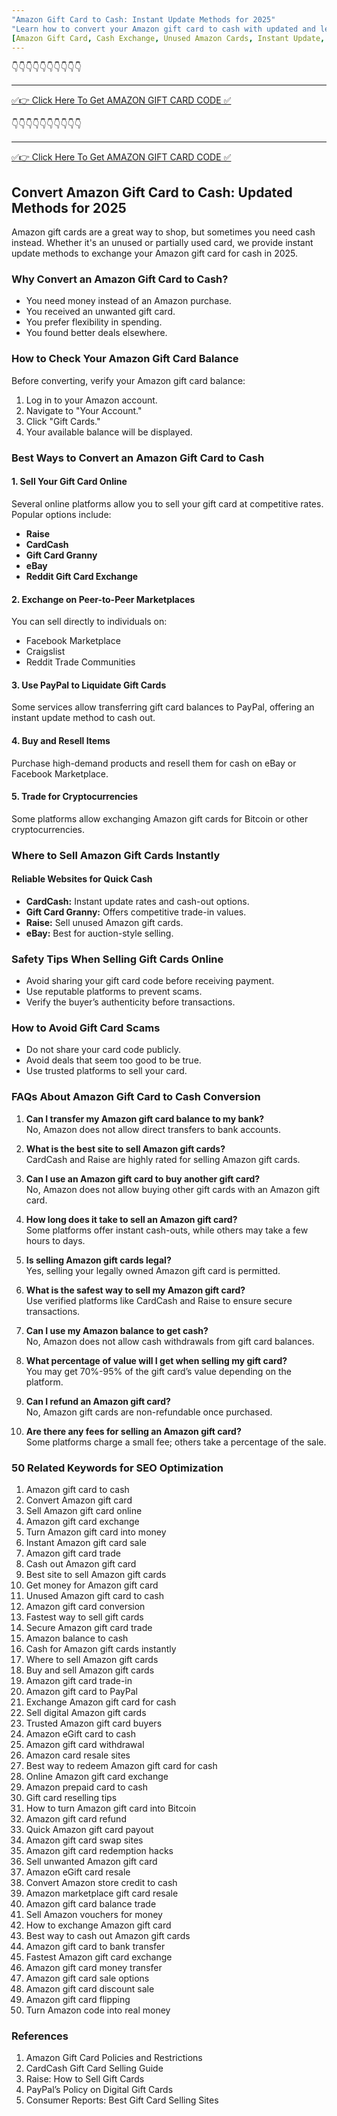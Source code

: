 ```yaml
---
"Amazon Gift Card to Cash: Instant Update Methods for 2025"
"Learn how to convert your Amazon gift card to cash with updated and legitimate methods. Discover quick, unused, and secure ways to exchange Amazon gift cards for money."
[Amazon Gift Card, Cash Exchange, Unused Amazon Cards, Instant Update, Sell Amazon Gift Card]
---
```



👇👇👇👇👇👇👇👇👇👇

---

[✅👉 Click Here To Get AMAZON GIFT CARD CODE ✅](https://therewardgate.com/free-amazon-code/)

👇👇👇👇👇👇👇👇👇👇

---

[✅👉 Click Here To Get AMAZON GIFT CARD CODE ✅](https://therewardgate.com/free-amazon-code/)


## Convert Amazon Gift Card to Cash: Updated Methods for 2025

Amazon gift cards are a great way to shop, but sometimes you need cash instead. Whether it's an unused or partially used card, we provide instant update methods to exchange your Amazon gift card for cash in 2025.

### Why Convert an Amazon Gift Card to Cash?
- You need money instead of an Amazon purchase.
- You received an unwanted gift card.
- You prefer flexibility in spending.
- You found better deals elsewhere.

### How to Check Your Amazon Gift Card Balance
Before converting, verify your Amazon gift card balance:
1. Log in to your Amazon account.
2. Navigate to "Your Account."
3. Click "Gift Cards."
4. Your available balance will be displayed.

### Best Ways to Convert an Amazon Gift Card to Cash

#### 1. Sell Your Gift Card Online 
Several online platforms allow you to sell your gift card at competitive rates. Popular options include:
- **Raise**
- **CardCash**
- **Gift Card Granny**
- **eBay**
- **Reddit Gift Card Exchange**

#### 2. Exchange on Peer-to-Peer Marketplaces
You can sell directly to individuals on:
- Facebook Marketplace
- Craigslist
- Reddit Trade Communities

#### 3. Use PayPal to Liquidate Gift Cards
Some services allow transferring gift card balances to PayPal, offering an instant update method to cash out.

#### 4. Buy and Resell Items
Purchase high-demand products and resell them for cash on eBay or Facebook Marketplace.

#### 5. Trade for Cryptocurrencies
Some platforms allow exchanging Amazon gift cards for Bitcoin or other cryptocurrencies.

### Where to Sell Amazon Gift Cards Instantly

#### Reliable Websites for Quick Cash
- **CardCash:** Instant update rates and cash-out options.
- **Gift Card Granny:** Offers competitive trade-in values.
- **Raise:** Sell unused Amazon gift cards.
- **eBay:** Best for auction-style selling.

### Safety Tips When Selling Gift Cards Online
- Avoid sharing your gift card code before receiving payment.
- Use reputable platforms to prevent scams.
- Verify the buyer’s authenticity before transactions.

### How to Avoid Gift Card Scams
- Do not share your card code publicly.
- Avoid deals that seem too good to be true.
- Use trusted platforms to sell your card.

### FAQs About Amazon Gift Card to Cash Conversion

1. **Can I transfer my Amazon gift card balance to my bank?**  
   No, Amazon does not allow direct transfers to bank accounts.

2. **What is the best site to sell Amazon gift cards?**  
   CardCash and Raise are highly rated for selling Amazon gift cards.

3. **Can I use an Amazon gift card to buy another gift card?**  
   No, Amazon does not allow buying other gift cards with an Amazon gift card.

4. **How long does it take to sell an Amazon gift card?**  
   Some platforms offer instant cash-outs, while others may take a few hours to days.

5. **Is selling Amazon gift cards legal?**  
   Yes, selling your legally owned Amazon gift card is permitted.

6. **What is the safest way to sell my Amazon gift card?**  
   Use verified platforms like CardCash and Raise to ensure secure transactions.

7. **Can I use my Amazon balance to get cash?**  
   No, Amazon does not allow cash withdrawals from gift card balances.

8. **What percentage of value will I get when selling my gift card?**  
   You may get 70%-95% of the gift card’s value depending on the platform.

9. **Can I refund an Amazon gift card?**  
   No, Amazon gift cards are non-refundable once purchased.

10. **Are there any fees for selling an Amazon gift card?**  
   Some platforms charge a small fee; others take a percentage of the sale.

### 50 Related Keywords for SEO Optimization
1. Amazon gift card to cash
2. Convert Amazon gift card
3. Sell Amazon gift card online
4. Amazon gift card exchange
5. Turn Amazon gift card into money
6. Instant Amazon gift card sale
7. Amazon gift card trade
8. Cash out Amazon gift card
9. Best site to sell Amazon gift cards
10. Get money for Amazon gift card
11. Unused Amazon gift card to cash
12. Amazon gift card conversion
13. Fastest way to sell gift cards
14. Secure Amazon gift card trade
15. Amazon balance to cash
16. Cash for Amazon gift cards instantly
17. Where to sell Amazon gift cards
18. Buy and sell Amazon gift cards
19. Amazon gift card trade-in
20. Amazon gift card to PayPal
21. Exchange Amazon gift card for cash
22. Sell digital Amazon gift cards
23. Trusted Amazon gift card buyers
24. Amazon eGift card to cash
25. Amazon gift card withdrawal
26. Amazon card resale sites
27. Best way to redeem Amazon gift card for cash
28. Online Amazon gift card exchange
29. Amazon prepaid card to cash
30. Gift card reselling tips
31. How to turn Amazon gift card into Bitcoin
32. Amazon gift card refund
33. Quick Amazon gift card payout
34. Amazon gift card swap sites
35. Amazon gift card redemption hacks
36. Sell unwanted Amazon gift card
37. Amazon eGift card resale
38. Convert Amazon store credit to cash
39. Amazon marketplace gift card resale
40. Amazon gift card balance trade
41. Sell Amazon vouchers for money
42. How to exchange Amazon gift card
43. Best way to cash out Amazon gift cards
44. Amazon gift card to bank transfer
45. Fastest Amazon gift card exchange
46. Amazon gift card money transfer
47. Amazon gift card sale options
48. Amazon gift card discount sale
49. Amazon gift card flipping
50. Turn Amazon code into real money

### References
1. Amazon Gift Card Policies and Restrictions
2. CardCash Gift Card Selling Guide
3. Raise: How to Sell Gift Cards
4. PayPal’s Policy on Digital Gift Cards
5. Consumer Reports: Best Gift Card Selling Sites
